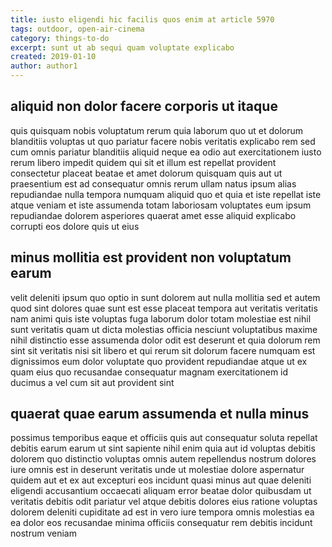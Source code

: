 ```yaml
---
title: iusto eligendi hic facilis quos enim at article 5970
tags: outdoor, open-air-cinema
category: things-to-do
excerpt: sunt ut ab sequi quam voluptate explicabo
created: 2019-01-10
author: author1
---
```


## aliquid non dolor facere corporis ut itaque

quis quisquam nobis voluptatum rerum quia laborum quo ut et dolorum blanditiis voluptas ut quo pariatur facere nobis veritatis explicabo rem sed cum omnis pariatur blanditiis aliquid neque ea odio aut exercitationem iusto rerum libero impedit quidem qui sit et illum est repellat provident consectetur placeat beatae et amet dolorum quisquam quis aut ut praesentium est ad consequatur omnis rerum ullam natus ipsum alias repudiandae nulla tempora numquam aliquid quo et quia et iste repellat iste atque veniam et iste assumenda totam laboriosam voluptates eum ipsum repudiandae dolorem asperiores quaerat amet esse aliquid explicabo corrupti eos dolore quis ut eius

## minus mollitia est provident non voluptatum earum

velit deleniti ipsum quo optio in sunt dolorem aut nulla mollitia sed et autem quod sint dolores quae sunt est esse placeat tempora aut veritatis veritatis nam animi quis iste voluptas fuga laborum dolor totam molestiae est nihil sunt veritatis quam ut dicta molestias officia nesciunt voluptatibus maxime nihil distinctio esse assumenda dolor odit est deserunt et quia dolorum rem sint sit veritatis nisi sit libero et qui rerum sit dolorum facere numquam est dignissimos eum dolor voluptate quo provident repudiandae atque ut ex quam eius quo recusandae consequatur magnam exercitationem id ducimus a vel cum sit aut provident sint

## quaerat quae earum assumenda et nulla minus

possimus temporibus eaque et officiis quis aut consequatur soluta repellat debitis earum earum ut sint sapiente nihil enim quia aut id voluptas debitis dolorem quo distinctio voluptas omnis autem repellendus nostrum dolores iure omnis est in deserunt veritatis unde ut molestiae dolore aspernatur quidem aut et ex aut excepturi eos incidunt quasi minus aut quae deleniti eligendi accusantium occaecati aliquam error beatae dolor quibusdam ut veritatis debitis odit pariatur vel atque debitis dolores eius ratione voluptas dolorem deleniti cupiditate ad est in vero iure tempora omnis molestias ea ea dolor eos recusandae minima officiis consequatur rem debitis incidunt nostrum veniam
